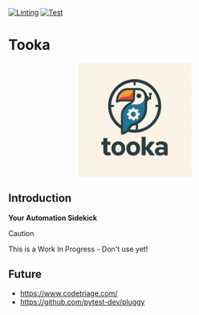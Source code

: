 [![Linting](https://github.com/Benji377/tooka/actions/workflows/lint.yml/badge.svg)](https://github.com/Benji377/tooka/actions/workflows/lint.yml)
[![Test](https://github.com/Benji377/tooka/actions/workflows/test.yml/badge.svg)](https://github.com/Benji377/tooka/actions/workflows/test.yml)

# Tooka
<div align="center">
    <img src="assets/logo.png" alt="Tooka Logo" style="width: 45%; max-width: 400px; vertical-align: middle;">
</div>

## Introduction
**Your Automation Sidekick**

> [!CAUTION]
> This is a Work In Progress - Don't use yet!

## Future

- https://www.codetriage.com/
- https://github.com/pytest-dev/pluggy